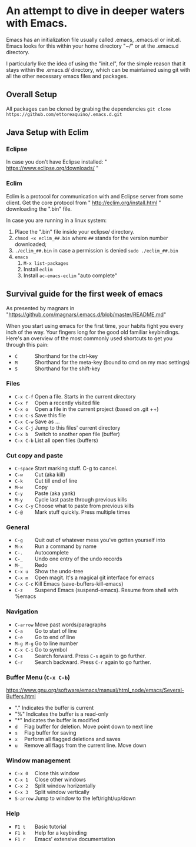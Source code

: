 # An attempt to dive in deeper waters with Emacs.
Emacs has an initialization file usually called .emacs, .emacs.el or init.el.
Emacs looks for this within your home directory "~/" or at the .emacs.d directory.

I particularly like the idea of using the "init.el", for the simple reason that it
stays within the .emacs.d/ directory, which can be maintained using git with all the
other necessary emacs files and packages. 

## Overall Setup
All packages can be cloned by grabing the dependencies
 `git clone https://github.com/ettoreaquino/.emacs.d.git`

## Java Setup with Eclim
### Eclipse
  In case you don't have Eclipse installed: " https://www.eclipse.org/downloads/ "
  
### Eclim
  Eclim is a protocol for communication with and Eclipse server from some client.
  Get the core protocol from " http://eclim.org/install.html " downloading the ".bin" file.

In case you are running in a linux system:
  1. Place the ".bin" file inside your eclipse/ directory.
  2. `chmod +x eclim_##.bin` where `##` stands for the version number downloaded;
  3. `./eclim_##.bin` in case a permission is denied `sudo ./eclim_##.bin`
  4. `emacs`
     1. `M-x list-packages`
     2. Install `eclim`
     3. Install `ac-emacs-eclim` "auto complete"
  
## Survival guide for the first week of emacs
As presented by  magnars in "https://github.com/magnars/.emacs.d/blob/master/README.md"

When you start using emacs for the first time, your habits fight you every inch
of the way. Your fingers long for the good old familiar keybindings. Here's an
overview of the most commonly used shortcuts to get you through this pain:

* `C      ` Shorthand for the ctrl-key
* `M      ` Shorthand for the meta-key (bound to cmd on my mac settings)
* `S      ` Shorthand for the shift-key

### Files

* `C-x C-f` Open a file. Starts in the current directory
* `C-x f  ` Open a recently visited file
* `C-x o  ` Open a file in the current project (based on .git ++)
* `C-x C-s` Save this file
* `C-x C-w` Save as ...
* `C-x C-j` Jump to this files' current directory
* `C-x b  ` Switch to another open file (buffer)
* `C-x C-b` List all open files (buffers)

### Cut copy and paste

* `C-space` Start marking stuff. C-g to cancel.
* `C-w    ` Cut (aka kill)
* `C-k    ` Cut till end of line
* `M-w    ` Copy
* `C-y    ` Paste (aka yank)
* `M-y    ` Cycle last paste through previous kills
* `C-x C-y` Choose what to paste from previous kills
* `C-@    ` Mark stuff quickly. Press multiple times

### General

* `C-g    ` Quit out of whatever mess you've gotten yourself into
* `M-x    ` Run a command by name
* `C-.    ` Autocomplete
* `C-_    ` Undo one entry of the undo records
* `M-_    ` Redo
* `C-x u  ` Show the undo-tree
* `C-x m  ` Open magit. It's a magical git interface for emacs
* `C-x C-c` Kill Emacs (save-buffers-kill-emacs)
* `C-z    ` Suspend Emacs (suspend-emacs). Resume from shell with %emacs

### Navigation

* `C-arrow` Move past words/paragraphs
* `C-a    ` Go to start of line
* `C-e    ` Go to end of line
* `M-g M-g` Go to line number
* `C-x C-i` Go to symbol
* `C-s    ` Search forward. Press `C-s` again to go further.
* `C-r    ` Search backward. Press `C-r` again to go further.

### Buffer Menu (`C-x C-b`)
  https://www.gnu.org/software/emacs/manual/html_node/emacs/Several-Buffers.html
* "." Indicates the buffer is current
* "%" Indicates the buffer is a read-only
* "*" Indicates the buffer is modified
* `d  ` Flag buffer for deletion. Move point down to next line
* `s  ` Flag buffer for saving
* `x  ` Perform all flagged deletions and saves
* `u  ` Remove all flags from the current line. Move down

### Window management

* `C-x 0  ` Close this window
* `C-x 1  ` Close other windows
* `C-x 2  ` Split window horizontally
* `C-x 3  ` Split window vertically
* `S-arrow` Jump to window to the left/right/up/down

### Help

* `F1 t   ` Basic tutorial
* `F1 k   ` Help for a keybinding
* `F1 r   ` Emacs' extensive documentation
